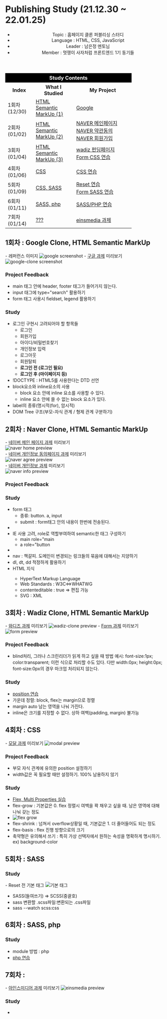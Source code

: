 <h1>Publishing Study (21.12.30 ~ 22.01.25)</h1>

<header>
  <ul>
    <li>
      Topic : 홈페이지 클론 퍼블리싱 스터디
    </li>
    <li>
      Language : HTML, CSS, JavaScript
    </li>
   <li>
      Leader : 남은정 멘토님
    </li>
    <li>
      Member : 멋쟁이 사자처럼 프론트엔드 1기 동기들
    </li>
  </ul>
</header>
<nav style="margin-top:30px;">
  <table style="width: 80%;">
    <thead>
      <tr>
        <th colspan="3" style="background:black;color:white;text-align:center;">Study Contents</th>
      </tr>
    </thead>
    <tbody>
      <tr>
        <th>Index</th>
        <th>What I Studied</th>
        <th>My Project</th>
      </tr>
      <tr>
        <td>1회차 (12/30)</td>
        <td>
          <a href="#1">HTML Semantic MarkUp (1)</a>
        </td>
        <td>
          <a href="https://jiseung-kang.github.io/Publishing-Study/google/google.html">Google</a>
        </td>
      </tr>
      <tr>
        <td>2회차 (01/02)</td>
        <td>
          <a href="#2">HTML Semantic MarkUp (2)</a>
        </td>
        <td>
          <a href="https://jiseung-kang.github.io/Publishing-Study/naver/naver_home.html">NAVER 메인페이지</a>
          <a href="https://jiseung-kang.github.io/Publishing-Study/naver/naver_agree.html">NAVER 약관동의</a>
          <a href="https://jiseung-kang.github.io/Publishing-Study/naver/naver_info.html">NAVER 회원가입</a>
        </td>
      </tr>
      <tr>
        <td>3회차 (01/04)</td>
        <td>
          <a href="#3">HTML Semantic MarkUp (3)</a>
        </td>
        <td>
          <a href="https://jiseung-kang.github.io/Publishing-Study/wadiz/wadiz.html">wadiz 펀딩페이지</a><br>
          <a href="https://jiseung-kang.github.io/Publishing-Study/form/form.html">Form CSS 연습</a><br>
        </td>
      </tr>
      <tr>
        <td>4회차 (01/06)</td>
        <td>
          <a href="#4">CSS</a>
        </td>
        <td>
          <a href="https://jiseung-kang.github.io/Publishing-Study/modal/modal.html">CSS 연습</a>
        </td>
      </tr>
      <tr>
        <td>5회차 (01/09)</td>
        <td>
          <a href="#5">CSS, SASS</a>
        </td>
        <td>
          <a href="https://jiseung-kang.github.io/Publishing-Study/0109_sass/index.html">Reset 연습</a><br>
          <a href="https://jiseung-kang.github.io/Publishing-Study/0109_sass/target.html">Form SASS 연습</a><br>
        </td>
      </tr>
      <tr>
        <td>6회차 (01/11)</td>
        <td>
          <a href="#6">SASS, php</a>
        </td>
        <td>
          <a href="https://jiseung-kang.github.io/Publishing-Study/0111_php/index.html">SASS/PHP 연습</a>
        </td>
      </tr>
      <tr>
        <td>7회차 (01/14)</td>
        <td>
          <a href="#7">???</a>
        </td>
        <td>
          <a href="https://jiseung-kang.github.io/Publishing-Study/einsmedia/index.html">einsmedia 과제</a>
        </td>
      </tr>
    </tbody>
  </table>
</nav>

<div id="1">
  <h2>1회차 : Google Clone, HTML Semantic MarkUp</h2>
  - 레퍼런스 이미지
  <img src="./google/reference.png" alt="google screenshot"/>
  - <a href="https://jiseung-kang.github.io/Publishing-Study/google/google.html">구글 과제</a> 미리보기
  <img src="./google/preview.png" alt="google-clone screenshot"/>

  <div>
    <h3>Project Feedback</h3>
    <ul>
      <li>main 태그 안에 header, footer 태그가 들어가지 않는다. </li>
      <li>input 태그에 type="search" 활용하기 </li>
      <li>form 태그 사용시 fieldset, legend 활용하기</li>
    </ul>
  </div>

  <div>
    <h3>Study</h3>
    <ul>
      <li>로그인 구현시 고려되어야 할 항목들
        <ul>
          <li>로그인</li>
          <li>회원가입</li>
          <li>아이디/비밀번호찾기</li>
          <li>개인정보 입력</li>
          <li>로그아웃</li>
          <li>회원탈퇴</li>
          <li><b>로그인 전 (로그인 필요)</b></li>
          <li><b>로그인 후 (마이페이지 등)</b></li>
        </ul>
      </li>
      <li>!DOCTYPE : HTML5를 사용한다는 DTD 선언</li>
      <li>block요소와 inline요소의 사용
        <ul>
          <li>block 요소 안에 inline 요소를 사용할 수 있다.</li>
          <li>inline 요소 안에 쓸 수 없는 block 요소가 있다.</li>
        </ul>
      </li>
      <li>label의 종류(명시적(for), 암시적)</li>
      <li>DOM Tree 구조(부모-자식 관계 / 형제 관계 구분하기)</li>
    </ul>
  </div>

  <div id='2'>
    <h2>2회차 : Naver Clone, HTML Semantic MarkUp</h2>
      - <a href="https://jiseung-kang.github.io/Publishing-Study/naver/naver_home.html">네이버 메인 페이지 과제</a> 미리보기<br>
      <img src="./naver/preview_home.gif" alt="naver home preview"/><br>
      - <a href="https://jiseung-kang.github.io/Publishing-Study/naver/agree.html">네이버 개인정보 동의페이지 과제</a> 미리보기<br>
      <img src="./naver/preview_agree.gif" alt="naver agree preview"/><br>
      - <a href="https://jiseung-kang.github.io/Publishing-Study/naver/naver_info.html">네이버 개인정보 과제</a> 미리보기<br>
  <img src="./naver/preview_info.gif" alt="naver info preview"/>
    <div>
      <h3>Project Feedback</h3>
      <ul>
      </ul>
    </div>
    <div>
      <h3>Study</h3>
      <ul>
        <li>form 태그
          <ul>
            <li>종류: button. a, input</li>
            <li>submit : form태그 안의 내용이 한번에 전송된다.</li>
          </ul>
        <li>
        <li> IE 사용 고려, role로 역할부여하여 semantic한 태그 구성하기
          <ul>
            <li>main role="main</li>
            <li>a role="button</li>
          </ul>
        </li>
        <li></li>
        <li>nav : 책갈피. 도메인이 변경되는 링크들의 묶음에 대해서는 지양하기</li>
        <li>dl, dt, dd 적정하게 활용하기</li>
        <li>HTML 지식</li>
          <ul>
            <li>HyperText Markup Language</li>
            <li>Web Standards : W3C<=>WHATWG</li>
            <li>contenteditable : true => 편집 가능</li>
            <li>SVG : XML</li>
          </ul>
      </ul>
    </div>
  </div>

  <div id='3'>
  <h2>3회차 : Wadiz Clone, HTML Semantic MarkUp</h2>
  - <a href="https://jiseung-kang.github.io/Publishing-Study/wadiz/wadiz.html">와디즈 과제</a> 미리보기
  <img src="./wadiz/preview.png" alt="wadiz-clone preview"/>
  - <a href="https://jiseung-kang.github.io/Publishing-Study/form/form.html">Form 과제</a> 미리보기 <br>
  <img src="./form/preview.gif" alt="form preview"/>
  <div>
    <h3>Project Feedback</h3>
    <ul>
      <li>blind처리, 그러나 스크린리더가 읽게 하고 싶을 때 방법 예시: font-size:1px; color:transparent; 이런 식으로 처리할 수도 있다. 다만 width:0px; height:0px; font-size:0px의 경우 마크업 처리되지 않는다. </li>
    </ul>
  </div>
  <div>
    <h3>Study</h3>
    <ul>
      <li><a href="https://jiseung-kang.github.io/Publishing-Study/Study/0104_position.html">position 연습</a></li>
      <li>가운데 정렬: block, flex는 margin으로 정렬</li>
      <li>margin auto 남는 영역을 나눠 가진다.</li>
      <li>inline은 크기를 지정할 수 없다. 상하 여백(padding, margin) 불가능</li>
    </ul>
  </div>
</div>
  
<div id='4'>
    <h2>4회차 : CSS </h2>
    - <a href="https://jiseung-kang.github.io/Publishing-Study/modal/modal.html">모달 과제</a> 미리보기
  <img src="./modal/preview.gif" alt="modal preview"/>
    <div>
      <h3>Project Feedback</h3>
      <ul>
        <li>부모 자식 관계에 유의한 position 설정하기</li>
        <li>width값은 꼭 필요할 때만 설정하기. 100% 남용하지 않기</li>
      </ul>
    </div>
    <div>
      <h3>Study</h3>
      <ul>
        <li><a href="https://jiseung-kang.github.io/Publishing-Study/flex/flex.html">Flex, Multi Properties 실습</a></li>
        <li>flex-grow : 기본값은 0. flex 정렬시 여백을 꽉 채우고 싶을 때. 남은 영역에 대해 나눠 갖는 정도</li>
        <li><img src="flex/flex-grow.png" alt="flex grow"></li>
        <li>flex-shrink : 넘쳐서 overflow상황일 때, 기본값은 1. 더 줄어들어도 되는 정도</li>
        <li>flex-basis : flex 진행 방향으로의 크기</li>
        <li>축약형은 유의해서 쓰기 : 특히 가상 선택자에서 원하는 속성을 명확하게 명시하기. ex) background-color</li>
      </ul>
    </div>
  </div>

  <div id='5'>
    <h2>5회차 : SASS</h2>
    <div>
      <h3>Study</h3>
      - Reset 전 기본 태그
      <img src="0109_sass/reset_preview.png" alt="기본 태그">
      <ul>
        <li>SASS(들여쓰기) => SCSS(중괄호)</li>
        <li>sass 변환할 .scss파일:변환되는 .css파일</li>
        <li>sass --watch scss:css</li>
      </ul>
    </div>
  </div>

  <div id='6'>
    <h2>6회차 : SASS, php</h2>
    <div>
      <h3>Study</h3>
      <ul>
        <li>module 방법 : php</li>
        <li><a href="https://jiseung-kang.github.io/Publishing-Study/0111_php/_index.html">php 연습</a></li>
      </ul>
    </div>
  </div>

  <div id='7'>
    <h2>7회차 : </h2>
    - <a href="https://jiseung-kang.github.io/Publishing-Study/einsmedia/index.html">아인스미디어 과제</a> 미리보기
    <img src="./einsmedia/preview.png" alt="einsmedia preview"/>
    <div>
      <h3>Study</h3>
      <ul>
        <li></li>
      </ul>
    </div>
  </div>

  <!-- <div id=''>
    <h2>회차 : </h2>
    <div>
      <h3>Project Feedback</h3>
      <ul>
      </ul>
    </div>
    <div>
      <h3>Study</h3>
      <ul>
      </ul>
    </div>
  </div> -->
</div>
